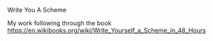Write You A Scheme

My work following through the book https://en.wikibooks.org/wiki/Write_Yourself_a_Scheme_in_48_Hours
